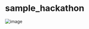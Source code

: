 ﻿# sample_hackathon
![image](https://github.com/user-attachments/assets/ba7d76c3-a155-447f-b80e-9561526e7b10)
